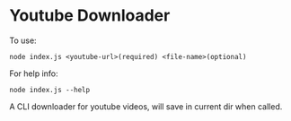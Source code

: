 # Youtube Downloader

To use:
```
node index.js <youtube-url>(required) <file-name>(optional)
```

For help info:
```
node index.js --help
```

A CLI downloader for youtube videos, will save in current dir when called.

